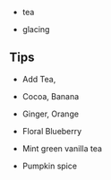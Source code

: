 - tea

- glacing

## Tips

- Add Tea, 

- Cocoa, Banana
- Ginger, Orange
- Floral Blueberry
- Mint green vanilla tea
- Pumpkin spice
